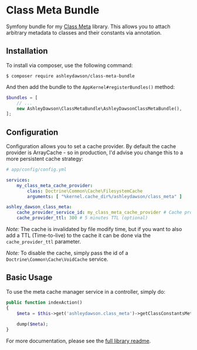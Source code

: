 Class Meta Bundle
=================

Symfony bundle for my [Class Meta](https://github.com/AshleyDawson/ClassMeta) library. This allows you to attach arbitrary
metadata to classes and their constants via annotation.

Installation
------------

To install via composer, use the following command:

```
$ composer require ashleydawson/class-meta-bundle
```

And then add the bundle to the `AppKernel#registerBundles()` method:

```php
$bundles = [
    // ...
    new AshleyDawson\ClassMetaBundle\AshleyDawsonClassMetaBundle(),
];
```

Configuration
-------------

Configuration allows you to set a cache provider. By default the cache provider is ArrayCache - so in 
production, I'd advise you change this to a more persistent cache strategy:

```yaml
# app/config/config.yml

services:
    my_class_meta_cache_provider:
        class: Doctrine\Common\Cache\FilesystemCache
        arguments: [ "%kernel.cache_dir%/ashleydawson/class_meta" ]

ashley_dawson_class_meta:
    cache_provider_service_id: my_class_meta_cache_provider # Cache provider service ID (optional)
    cache_provider_ttl: 300 # 5 minutes TTL (optional)
```

*Note:* The cache is invalidated by file modify time, but if you want to also add a TTL (Time-to-live) to the cache it can be done via the `cache_provider_ttl` parameter.

*Note:* To disable the cache, simply pass the id of a `Doctrine\Common\Cache\VoidCache` service.

Basic Usage
-----------

To use the meta cache manager service in a controller, simply do:

```php
public function indexAction()
{
    $meta = $this->get('ashleydawson.class_meta')->getClassConstantsMeta('AppBundle\Enum\MyEnum');
    
    dump($meta);
}
```

For more documentation, please see the [full library readme](https://github.com/AshleyDawson/ClassMeta/blob/master/README.md).
